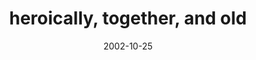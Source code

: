 ---
layout: base.njk
title : 'heroically, together, and old' 
view_title : 'heroically, together, and old' 
year : '2002' 
date : '2002-10-25' 
img_file : '/drawing/heroicallytogetherandold.png' 
html_file : 'heroicallytogetherandold' 
next_html : 'whatiswrongwithme.html' 
year_order : '178' 
permalink : "title/{{html_file}}.html"
---